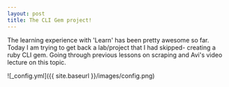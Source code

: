 ```yaml
---
layout: post
title: The CLI Gem project!
---
```


The learning experience with 'Learn' has been pretty awesome so far. Today I am trying to get back a lab/project that I had skipped- creating a ruby CLI gem.
Going through previous lessons on scraping and Avi's video lecture on this topic.


![_config.yml]({{ site.baseurl }}/images/config.png)
